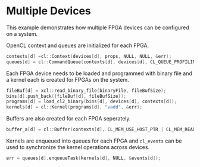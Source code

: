 Multiple Devices
====================

This example demonstrates how multiple FPGA devices can be configured on a system.

OpenCL context and queues are initialized for each FPGA.
```c++
contexts[d] =cl::Context(devices[d], props, NULL, NULL, &err);
queues[d] = cl::CommandQueue(contexts[d], devices[d], CL_QUEUE_PROFILING_ENABLE, &err);
```  

Each FPGA device needs to be loaded and programmed with binary file and a kernel each is created for FPGAs on the system.
```c++                     
fileBuf[d] = xcl::read_binary_file(binaryFile, fileBufSize);
bins[d].push_back({fileBuf[d], fileBufSize});
programs[d] = load_cl2_binary(bins[d], devices[d], contexts[d]);
kernels[d] = cl::Kernel(programs[d], "vadd", &err);
```
Buffers are also created for each FPGA seperately.
```c++
buffer_a[d] = cl::Buffer(contexts[d], CL_MEM_USE_HOST_PTR | CL_MEM_READ_ONLY, size_per_device, &A[offset], &err);
```
Kernels are enqueued into queues for each FPGA and `cl_events` can be used to synchronize the kernel operations across devices. 
```c++
err = queues[d].enqueueTask(kernels[d], NULL, &events[d]);
```

